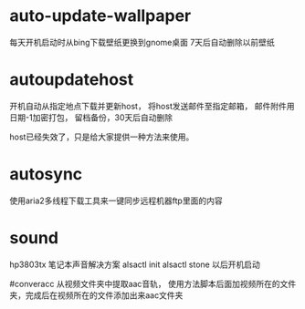 # auto-update-wallpaper
每天开机启动时从bing下载壁纸更换到gnome桌面
7天后自动删除以前壁纸
# autoupdatehost
开机自动从指定地点下载并更新host， 将host发送邮件至指定邮箱， 邮件附件用日期-1加密打包， 留档备份，30天后自动删除

host已经失效了，只是给大家提供一种方法来使用。
# autosync
使用aria2多线程下载工具来一键同步远程机器ftp里面的内容
# sound
hp3803tx 笔记本声音解决方案 alsactl init alsactl stone 以后开机启动

#converacc
从视频文件夹中提取aac音轨， 使用方法脚本后面加视频所在的文件夹，完成后在视频所在的文件添加出来aac文件夹

